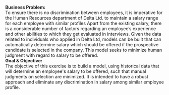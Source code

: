 **Business Problem:**  
To ensure there is no discrimination between employees, it is imperative for the Human Resources 
department of Delta Ltd. to maintain a salary range for each employee with similar profiles
Apart from the existing salary, there is a considerable number of factors regarding an employee’s 
experience and other abilities to which they get evaluated in interviews. Given the data related to 
individuals who applied in Delta Ltd, models can be built that can automatically determine salary 
which should be offered if the prospective candidate is selected in the company. This model seeks to 
minimize human judgment with regard to salary to be offered.  
**Goal & Objective:**  
The objective of this exercise is to build a model, using historical data that will 
determine an employee's salary to be offered, such that manual judgments on selection are 
minimized. It is intended to have a robust approach and eliminate any discrimination in salary 
among similar employee profile.
